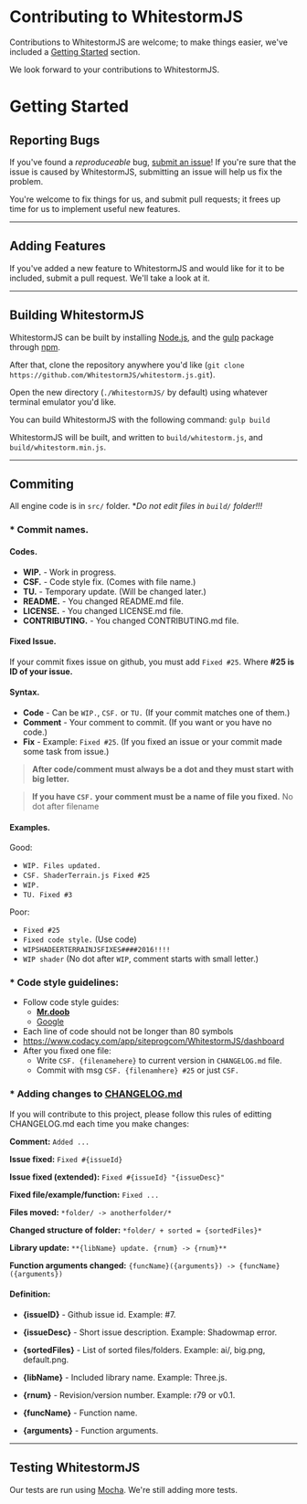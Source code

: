 # Contributing to WhitestormJS

Contributions to WhitestormJS are welcome; to make things easier, we've included a [Getting Started](#getting-started) section.

We look forward to your contributions to WhitestormJS.

# Getting Started

## Reporting Bugs

If you've found a *reproduceable* bug, [submit an issue](https://github.com/WhitestormJS/whitestorm.js/issues)! If you're sure that the issue is caused by WhitestormJS, submitting an issue will help us fix the problem.

You're welcome to fix things for us, and submit pull requests; it frees up time for us to implement useful new features.

----

## Adding Features

If you've added a new feature to WhitestormJS and would like for it to be included, submit a pull request. We'll take a look at it.

----

## Building WhitestormJS

WhitestormJS can be built by installing [Node.js](https://nodejs.org), and the [gulp](https://www.npmjs.com/package/gulp) package through [npm](https://www.npmjs.com/).

After that, clone the repository anywhere you'd like (`git clone https://github.com/WhitestormJS/whitestorm.js.git`).

Open the new directory (`./WhitestormJS/` by default) using whatever terminal emulator you'd like.

You can build WhitestormJS with the following command: `gulp build`

WhitestormJS will be built, and written to `build/whitestorm.js`, and `build/whitestorm.min.js`.

----

## Commiting

All engine code is in `src/` folder.
**Do not edit files in `build/` folder!!!*

### * Commit names.

#### Codes.
 - **WIP.** - Work in progress.
 - **CSF.** - Code style fix. (Comes with file name.)
 - **TU.** - Temporary update. (Will be changed later.)
 - **README.** - You changed README.md file.
 - **LICENSE.** - You changed LICENSE.md file.
 - **CONTRIBUTING.** - You changed CONTRIBUTING.md file.



#### Fixed Issue.

If your commit fixes issue on github, you must add `Fixed #25`. Where **#25 is ID of your issue.**



#### Syntax.
 
- **Code** - Can be `WIP.`, `CSF.` or `TU.` (If your commit matches one of them.)
- **Comment** - Your comment to commit. (If you want or you have no code.)
- **Fix** - Example: `Fixed #25`. (If you fixed an issue or your commit made some task from issue.)

>**After code/comment must always be a dot and they must start with big letter.**

>**If you have `CSF.` your comment must be a name of file you fixed.** No dot after filename


#### Examples.

Good:
 - `WIP. Files updated.`
 - `CSF. ShaderTerrain.js Fixed #25`
 - `WIP.`
 - `TU. Fixed #3`

Poor:
 - `Fixed #25`
 - `Fixed code style.` (Use code)
 - `WIPSHADEERTERRAINJSFIXES####2016!!!!`
 - `WIP shader` (No dot after `WIP`, comment starts with small letter.)


### * Code style guidelines:
 - Follow code style guides: 
    - [**Mr.doob**](https://github.com/mrdoob/three.js/wiki/Mr.doob's-Code-Style%E2%84%A2)
    - [Google](https://google.github.io/styleguide/javascriptguide.xml)
 - Each line of code should not be longer than 80 symbols
 - https://www.codacy.com/app/siteprogcom/WhitestormJS/dashboard
 - After you fixed one file:
   - Write `CSF. {filenamehere}` to current version in `CHANGELOG.md` file.
   - Commit with msg `CSF. {filenamhere} #25` or just `CSF.`

### * Adding changes to [CHANGELOG.md](https://github.com/WhitestormJS/whitestorm.js/blob/master/CHANGELOG.md)

If you will contribute to this project, please follow this rules of editting CHANGELOG.md each time you make changes:


**Comment:** `Added ...`

**Issue fixed:** `Fixed #{issueId}`

**Issue fixed (extended):** `Fixed #{issueId} "{issueDesc}"`

**Fixed file/example/function:** `Fixed ...`

**Files moved:** `*folder/ -> anotherfolder/*`

**Changed structure of folder:** `*folder/ + sorted = {sortedFiles}*`

**Library update:** `**{libName} update. {rnum} -> {rnum}**`

**Function arguments changed:** `{funcName}({arguments}) -> {funcName}({arguments})`


#### Definition:

- **{issueID}** - Github issue id. Example: #7.

- **{issueDesc}** - Short issue description. Example: Shadowmap error.

- **{sortedFiles}** - List of sorted files/folders. Example: ai/, big.png, default.png.

- **{libName}** - Included library name. Example: Three.js.

- **{rnum}** - Revision/version number. Example: r79 or v0.1.

- **{funcName}** - Function name.

- **{arguments}** - Function arguments.


----

## Testing WhitestormJS

Our tests are run using [Mocha](https://mochajs.org/). We're still adding more tests.
